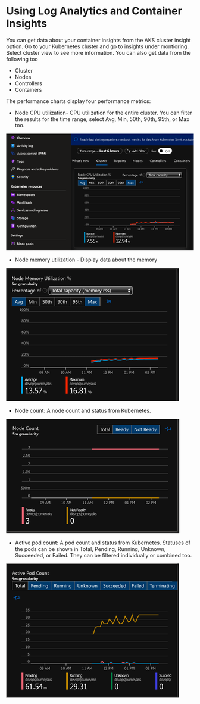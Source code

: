 # Using Log Analytics and Container Insights #

You can get data about your container insights from the AKS cluster insight option. Go to your Kubernetes cluster and go to insights under montioring. Select cluster view to see more information. You can also get data from the following too 

- Cluster
- Nodes
- Controllers
- Containers

The performance charts display four performance metrics:

- Node CPU utilization- CPU utilization for the entire cluster. You can filter the results for the time range, select Avg, Min, 50th, 90th, 95th, or Max too. 

![](/Monitoring-and-Alerting/images/nodecpu.png)

- Node memory utilization -  Display data about the memory 

![](/Monitoring-and-Alerting/images/nodememory.png)

- Node count: A node count and status from Kubernetes. 

![](/Monitoring-and-Alerting/images/nodecount.png)


- Active pod count: A pod count and status from Kubernetes. Statuses of the pods can be shown in Total, Pending, Running, Unknown, Succeeded, or Failed. They can be filtered individually or combined too. 

![](/Monitoring-and-Alerting/images/activepodcount.png)
